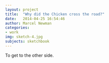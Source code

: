 ```yaml
---
layout: project
title:  "Why did the Chicken cross the road?"
date:   2014-04-25 16:54:46
author: Marcel Newman
categories:
- work
img: sketch-4.jpg
subjects: sketchbook
---
```

To get to the other side.